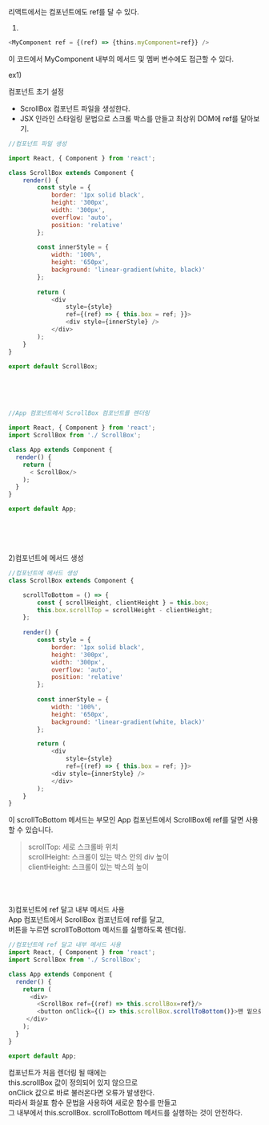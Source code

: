 리액트에서는 컴포넌트에도 ref를 달 수 있다. 

1)
```javascript
<MyComponent ref = {(ref) => {thins.myComponent=ref}} />
```
이 코드에서 MyComponent 내부의 메서드 및 멤버 변수에도 접근할 수 있다.



ex1)

컴포넌트 초기 설정<br>
- ScrollBox 컴포넌트 파일을 생성한다. 
- JSX 인라인 스타일링 문법으로 스크롤 박스를 만들고 최상위 DOM에 ref를 달아보기.

```javascript
//컴포넌트 파일 생성

import React, { Component } from 'react';

class ScrollBox extends Component {
    render() {
        const style = {
            border: '1px solid black',
            height: '300px',
            width: '300px',
            overflow: 'auto',
            position: 'relative'
        };
       
        const innerStyle = {
            width: '100%',
            height: '650px',
            background: 'linear-gradient(white, black)'
        };
 
        return (
            <div
                style={style}
                ref={(ref) => { this.box = ref; }}>
                <div style={innerStyle} /> 
            </div>
        );
    }
}

export default ScrollBox;
```

<br><br><br>

```javascript
//App 컴포넌트에서 ScrollBox 컴포넌트를 렌더링

import React, { Component } from 'react';
import ScrollBox from './ ScrollBox';

class App extends Component {
  render() {
    return (
      < ScrollBox/>
    );
  }
}

export default App;

```

<br><br><br>

2)컴포넌트에 메서드 생성
```javascript
//컴포넌트에 메서드 생성
class ScrollBox extends Component {

    scrollToBottom = () => {
        const { scrollHeight, clientHeight } = this.box;
        this.box.scrollTop = scrollHeight - clientHeight;
    };
    
    render() {
        const style = {
            border: '1px solid black',
            height: '300px',
            width: '300px',
            overflow: 'auto',
            position: 'relative'
        };
       
        const innerStyle = {
            width: '100%',
            height: '650px',
            background: 'linear-gradient(white, black)'
        };

        return (
            <div
                style={style}
                ref={(ref) => { this.box = ref; }}>
        	<div style={innerStyle} /> 
            </div>
        );
    }
}
```
이 scrollToBottom 메서드는 부모인 App 컴포넌트에서 ScrollBox에 ref를 달면 사용할 수 있습니다.


>scrollTop: 세로 스크롤바 위치<br>
scrollHeight: 스크롤이 있는 박스 안의 div 높이<br>
clientHeight: 스크롤이 있는 박스의 높이


<br><br><br>
3)컴포넌트에 ref 달고 내부 메서드 사용<br>
App 컴포넌트에서 ScrollBox 컴포넌트에 ref를 달고, <br>
버튼을 누르면 scrollToBottom 메서드를 실행하도록 렌더링.


```javascript
//컴포넌트에 ref 달고 내부 메서드 사용
import React, { Component } from 'react';
import ScrollBox from './ ScrollBox';

class App extends Component {
  render() {
    return (
      <div>
        <ScrollBox ref={(ref) => this.scrollBox=ref}/>
        <button onClick={() => this.scrollBox.scrollToBottom()}>맨 밑으로</button>
     </div>
    );
  }
}

export default App;
```

컴포넌트가 처음 렌더링 될 때에는<br>
this.scrollBox 값이 정의되어 있지 않으므로 <br>
onClick 값으로 바로 불러온다면 오류가 발생한다. <br>
따라서 화살표 함수 문법을 사용하여 새로운 함수를 만들고 <br>
그 내부에서 this.scrollBox. scrollToBottom 메서드를 실행하는 것이 안전하다.